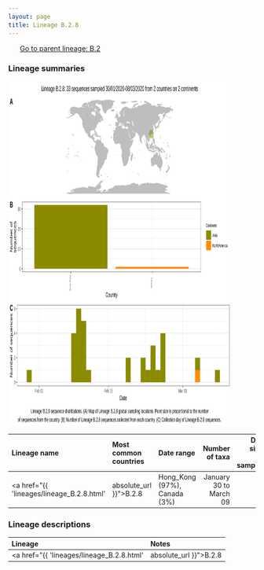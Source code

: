 ```yaml
---
layout: page
title: Lineage B.2.8
---
```




<p>
<ul class="actions small">
	 <a href="{{ 'lineages/lineage_B.2.html' | absolute_url }}" class="button special fit">Go to parent lineage: B.2</a>
</ul>
</p>
<h3> Lineage summaries</h3>

<img src="../assets/images/B.2.8.svg" alt="B.2.8 lineage summary figure" width="90%" height="700px" />


| Lineage name | Most common countries | Date range | Number of taxa |  Days since last sampling | Known Travel | Recall value |
|:-----|:-----|:-------|-------:|-------:|:---------|--------:|
| <a href="{{ 'lineages/lineage_B.2.8.html' | absolute_url }}">B.2.8</a> | Hong_Kong (97%), Canada (3%) | January 30 to March 09 | 34 | 148 |  | 0.750 |

<h3>Lineage descriptions</h3>

| Lineage | Notes |
|:-----|:-----|
| <a href="{{ 'lineages/lineage_B.2.8.html' | absolute_url }}">B.2.8</a> | Hong Kong lineage reassigned from B.7 (BS=75) |

